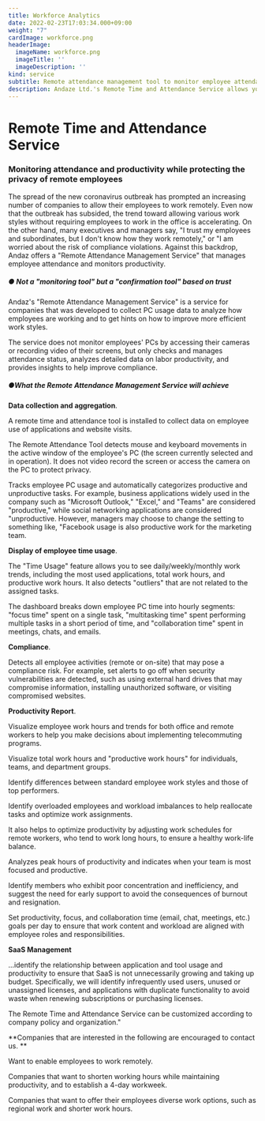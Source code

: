 ```yaml
---
title: Workforce Analytics
date: 2022-02-23T17:03:34.000+09:00
weight: "7"
cardImage: workforce.png
headerImage:
  imageName: workforce.png
  imageTitle: ''
  imageDescription: ''
kind: service
subtitle: Remote attendance management tool to monitor employee attendance and productivity
description: Andaze Ltd.'s Remote Time and Attendance Service allows you to monitor attendance and productivity while protecting the privacy of your remote employees. The service provides the ability to review and manage time and attendance status, analyze detailed data on labor productivity, and provide insights to help improve compliance.
---
```

# **Remote Time and Attendance Service**



### Monitoring attendance and productivity while protecting the privacy of remote employees

The spread of the new coronavirus outbreak has prompted an increasing number of companies to allow their employees to work remotely. Even now that the outbreak has subsided, the trend toward allowing various work styles without requiring employees to work in the office is accelerating. On the other hand, many executives and managers say, "I trust my employees and subordinates, but I don't know how they work remotely," or "I am worried about the risk of compliance violations. Against this backdrop, Andaz offers a "Remote Attendance Management Service" that manages employee attendance and monitors productivity.

##### ● Not a "monitoring tool" but a "confirmation tool" based on trust

Andaz's "Remote Attendance Management Service" is a service for companies that was developed to collect PC usage data to analyze how employees are working and to get hints on how to improve more efficient work styles.

The service does not monitor employees' PCs by accessing their cameras or recording video of their screens, but only checks and manages attendance status, analyzes detailed data on labor productivity, and provides insights to help improve compliance.

##### ●What the Remote Attendance Management Service will achieve

**Data collection and aggregation**.

A remote time and attendance tool is installed to collect data on employee use of applications and website visits.

The Remote Attendance Tool detects mouse and keyboard movements in the active window of the employee's PC (the screen currently selected and in operation). It does not video record the screen or access the camera on the PC to protect privacy.

Tracks employee PC usage and automatically categorizes productive and unproductive tasks. For example, business applications widely used in the company such as "Microsoft Outlook," "Excel," and "Teams" are considered "productive," while social networking applications are considered "unproductive. However, managers may choose to change the setting to something like, "Facebook usage is also productive work for the marketing team.

**Display of employee time usage**.

The "Time Usage" feature allows you to see daily/weekly/monthly work trends, including the most used applications, total work hours, and productive work hours. It also detects "outliers" that are not related to the assigned tasks.

The dashboard breaks down employee PC time into hourly segments: "focus time" spent on a single task, "multitasking time" spent performing multiple tasks in a short period of time, and "collaboration time" spent in meetings, chats, and emails.

**Compliance**.

Detects all employee activities (remote or on-site) that may pose a compliance risk. For example, set alerts to go off when security vulnerabilities are detected, such as using external hard drives that may compromise information, installing unauthorized software, or visiting compromised websites.

**Productivity Report**.

Visualize employee work hours and trends for both office and remote workers to help you make decisions about implementing telecommuting programs.

Visualize total work hours and "productive work hours" for individuals, teams, and department groups.

Identify differences between standard employee work styles and those of top performers.

Identify overloaded employees and workload imbalances to help reallocate tasks and optimize work assignments.

It also helps to optimize productivity by adjusting work schedules for remote workers, who tend to work long hours, to ensure a healthy work-life balance.

Analyzes peak hours of productivity and indicates when your team is most focused and productive.

Identify members who exhibit poor concentration and inefficiency, and suggest the need for early support to avoid the consequences of burnout and resignation.

Set productivity, focus, and collaboration time (email, chat, meetings, etc.) goals per day to ensure that work content and workload are aligned with employee roles and responsibilities.

**SaaS Management**

...identify the relationship between application and tool usage and productivity to ensure that SaaS is not unnecessarily growing and taking up budget. Specifically, we will identify infrequently used users, unused or unassigned licenses, and applications with duplicate functionality to avoid waste when renewing subscriptions or purchasing licenses.

The Remote Time and Attendance Service can be customized according to company policy and organization."



**Companies that are interested in the following are encouraged to contact us. **

Want to enable employees to work remotely.

Companies that want to shorten working hours while maintaining productivity, and to establish a 4-day workweek.

Companies that want to offer their employees diverse work options, such as regional work and shorter work hours.


